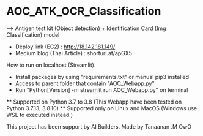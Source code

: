 # AOC_ATK_OCR_Classification
--> Antigen test kit (Object detection) + Identification Card (Img Classification) model 

- Deploy link (EC2) : http://18.142.181.149/
- Medium blog (Thai Article) : shorturl.at/apGX5

How to run on localhost (Streamlit).

- Install packages by using "requirements.txt" or manual pip3 installed
- Access to parent folder that contain "AOC_Webapp.py"
- Run "Python[Version] -m streamlit run AOC_Webapp.py" on terminal

** Supported on Python 3.7 to 3.8 (This Webapp have been tested on Python 3.7.13, 3.8.10)
** Supported only on Linux and MacOS (Windows use WSL to executed instead.)

This project has been support by AI Builders.
Made by Tanaanan .M OwO
